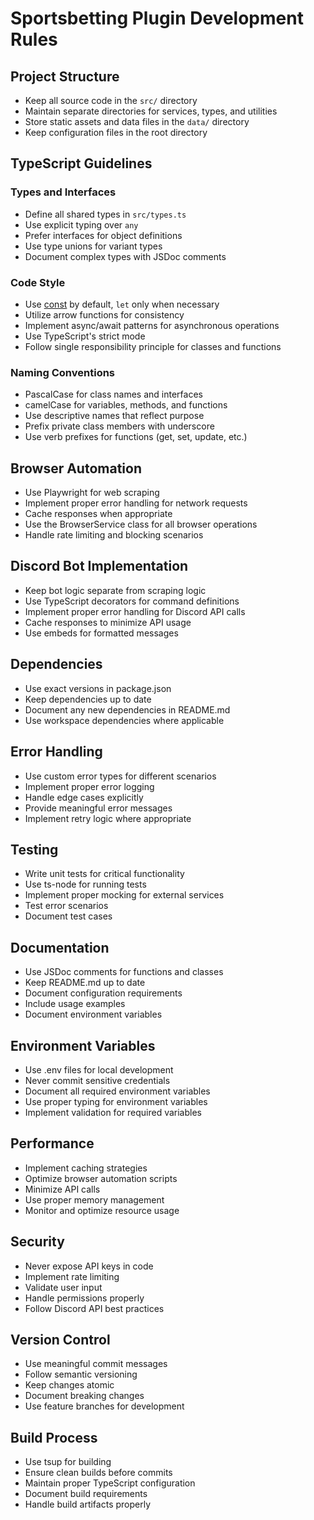# Sportsbetting Plugin Development Rules

## Project Structure
- Keep all source code in the `src/` directory
- Maintain separate directories for services, types, and utilities
- Store static assets and data files in the `data/` directory
- Keep configuration files in the root directory

## TypeScript Guidelines

### Types and Interfaces
- Define all shared types in `src/types.ts`
- Use explicit typing over `any`
- Prefer interfaces for object definitions
- Use type unions for variant types
- Document complex types with JSDoc comments

### Code Style
- Use [const](cci:1://file:///Users/jose/Desktop/eliza12_15/packages/plugin-sportsbetting/src/discord-bot.ts:23:4-35:5) by default, `let` only when necessary
- Utilize arrow functions for consistency
- Implement async/await patterns for asynchronous operations
- Use TypeScript's strict mode
- Follow single responsibility principle for classes and functions

### Naming Conventions
- PascalCase for class names and interfaces
- camelCase for variables, methods, and functions
- Use descriptive names that reflect purpose
- Prefix private class members with underscore
- Use verb prefixes for functions (get, set, update, etc.)

## Browser Automation
- Use Playwright for web scraping
- Implement proper error handling for network requests
- Cache responses when appropriate
- Use the BrowserService class for all browser operations
- Handle rate limiting and blocking scenarios

## Discord Bot Implementation
- Keep bot logic separate from scraping logic
- Use TypeScript decorators for command definitions
- Implement proper error handling for Discord API calls
- Cache responses to minimize API usage
- Use embeds for formatted messages

## Dependencies
- Use exact versions in package.json
- Keep dependencies up to date
- Document any new dependencies in README.md
- Use workspace dependencies where applicable

## Error Handling
- Use custom error types for different scenarios
- Implement proper error logging
- Handle edge cases explicitly
- Provide meaningful error messages
- Implement retry logic where appropriate

## Testing
- Write unit tests for critical functionality
- Use ts-node for running tests
- Implement proper mocking for external services
- Test error scenarios
- Document test cases

## Documentation
- Use JSDoc comments for functions and classes
- Keep README.md up to date
- Document configuration requirements
- Include usage examples
- Document environment variables

## Environment Variables
- Use .env files for local development
- Never commit sensitive credentials
- Document all required environment variables
- Use proper typing for environment variables
- Implement validation for required variables

## Performance
- Implement caching strategies
- Optimize browser automation scripts
- Minimize API calls
- Use proper memory management
- Monitor and optimize resource usage

## Security
- Never expose API keys in code
- Implement rate limiting
- Validate user input
- Handle permissions properly
- Follow Discord API best practices

## Version Control
- Use meaningful commit messages
- Follow semantic versioning
- Keep changes atomic
- Document breaking changes
- Use feature branches for development

## Build Process
- Use tsup for building
- Ensure clean builds before commits
- Maintain proper TypeScript configuration
- Document build requirements
- Handle build artifacts properly